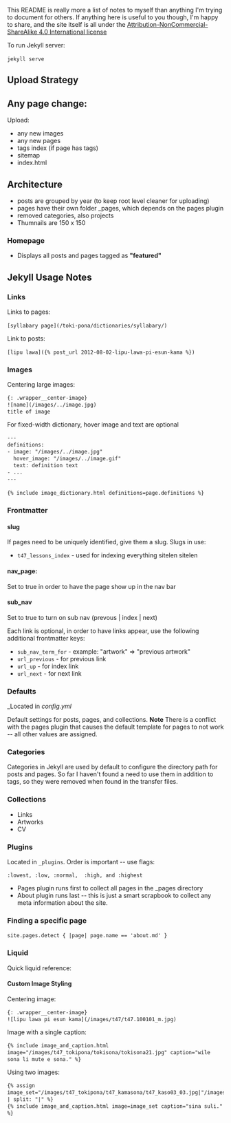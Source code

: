 This README is really more a list of notes to myself than anything I'm trying to document for others. If anything here is useful to you though, I'm happy to share, and the site itself is all under the [Attribution-NonCommercial-ShareAlike 4.0 International license](http://creativecommons.org/licenses/by-nc-sa/4.0/)

To run Jekyll server:

`jekyll serve`

## Upload Strategy

## Any page change:

Upload:
  * any new images
  * any new pages
  * tags index (if page has tags)
  * sitemap
  * index.html

## Architecture

  * posts are grouped by year (to keep root level cleaner for uploading)
  * pages have their own folder _pages, which depends on the pages plugin
  * removed categories, also projects
  * Thumnails are 150 x 150

### Homepage

  * Displays all posts and pages tagged as **"featured"**

## Jekyll Usage Notes

### Links

Links to pages:

  `[syllabary page](/toki-pona/dictionaries/syllabary/)`

Link to posts:

  `[lipu lawa]({% post_url 2012-08-02-lipu-lawa-pi-esun-kama %})`

### Images

Centering large images:

```
{: .wrapper__center-image}
![name](/images/../image.jpg)
title of image
```

For fixed-width dictionary, hover image and text are optional

```
---
definitions:
- image: "/images/../image.jpg"
  hover_image: "/images/../image.gif"
  text: definition text
- ...
---

{% include image_dictionary.html definitions=page.definitions %}
```


### Frontmatter

#### slug

If pages need to be uniquely identified, give them a slug. Slugs in use:

  * `t47_lessons_index` - used for indexing everything sitelen sitelen

#### nav_page:

Set to true in order to have the page show up in the nav bar

#### sub_nav

Set to true to turn on sub nav (prevous | index | next)

Each link is optional, in order to have links appear, use the following additional frontmatter keys:

  * `sub_nav_term_for` - example: "artwork" => "previous artwork"
  * `url_previous` - for previous link
  * `url_up` - for index link
  * `url_next` - for next link

### Defaults

_Located in _config.yml_

Default settings for posts, pages, and collections. **Note** There is a conflict with the pages plugin that causes the default template for pages to not work -- all other values are assigned.

### Categories

Categories in Jekyll are used by default to configure the directory path for posts and pages. So far I haven't found a need to use them in addition to tags, so they were removed when found in the transfer files.

### Collections

  * Links
  * Artworks
  * CV

### Plugins

Located in `_plugins`. Order is important -- use flags:

    :lowest, :low, :normal,  :high, and :highest

  * Pages plugin runs first to collect all pages in the _pages directory
  * About plugin runs last -- this is just a smart scrapbook to collect any meta information about the site.

### Finding a specific page

    site.pages.detect { |page| page.name == 'about.md' }

### Liquid

Quick liquid reference:


#### Custom Image Styling

Centering image:

    {: .wrapper__center-image}
    ![lipu lawa pi esun kama](/images/t47/t47.100101_m.jpg)


Image with a single caption:

    {% include image_and_caption.html image="/images/t47_tokipona/tokisona/tokisona21.jpg" caption="wile sona li mute e sona." %}

Using two images:

    {% assign image_set="/images/t47_tokipona/t47_kamasona/t47_kaso03_03.jpg|"/images/t47_tokipona/t47_kamasona/t47_kaso03_04.jpg" | split: "|" %}
    {% include image_and_caption.html image=image_set caption="sina suli." %}

